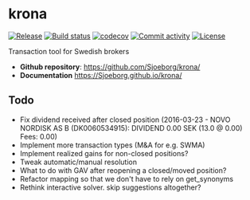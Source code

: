 # krona

[![Release](https://img.shields.io/github/v/release/Sjoeborg/krona)](https://img.shields.io/github/v/release/Sjoeborg/krona)
[![Build status](https://img.shields.io/github/actions/workflow/status/Sjoeborg/krona/master.yml?branch=master)](https://github.com/Sjoeborg/krona/actions/workflows/master.yml?query=branch%3Amaster)
[![codecov](https://codecov.io/gh/Sjoeborg/krona/branch/main/graph/badge.svg)](https://codecov.io/gh/Sjoeborg/krona)
[![Commit activity](https://img.shields.io/github/commit-activity/m/Sjoeborg/krona)](https://img.shields.io/github/commit-activity/m/Sjoeborg/krona)
[![License](https://img.shields.io/github/license/Sjoeborg/krona)](https://img.shields.io/github/license/Sjoeborg/krona)

Transaction tool for Swedish brokers

- **Github repository**: <https://github.com/Sjoeborg/krona/>
- **Documentation** <https://Sjoeborg.github.io/krona/>

## Todo
- Fix dividend received after closed position (2016-03-23 - NOVO NORDISK AS B (DK0060534915): DIVIDEND 0.00 SEK (13.0 @ 0.00) Fees: 0.00)
- Implement more transaction types (M&A for e.g. SWMA)
- Implement realized gains for non-closed positions?
- Tweak automatic/manual resolution
- What to do with GAV after reopening a closed/moved position?
- Refactor mapping so that we don't have to rely on get_synonyms
- Rethink interactive solver. skip suggestions altogether?
